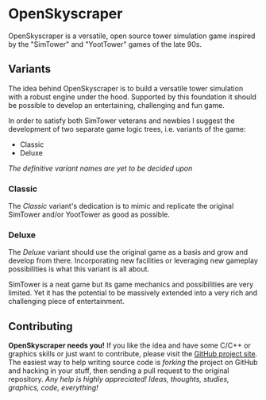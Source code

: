 OpenSkyscraper
==============

OpenSkyscraper is a versatile, open source tower simulation game inspired by the "SimTower" and "YootTower" games of the late 90s.


Variants
--------

The idea behind OpenSkyscraper is to build a versatile tower simulation with a robust engine under the hood. Supported by this foundation it should be possible to develop an entertaining, challenging and fun game.

In order to satisfy both SimTower veterans and newbies I suggest the development of two separate game logic trees, i.e. variants of the game:

- Classic
- Deluxe

*The definitive variant names are yet to be decided upon*


### Classic

The *Classic* variant's dedication is to mimic and replicate the original SimTower and/or YootTower as good as possible.


### Deluxe

The *Deluxe* variant should use the original game as a basis and grow and develop from there. Incorporating new facilities or leveraging new gameplay possibilities is what this variant is all about.

SimTower is a neat game but its game mechanics and possibilities are very limited. Yet it has the potential to be massively extended into a very rich and challenging piece of entertainment.


Contributing
------------

**OpenSkyscraper needs you!** If you like the idea and have some C/C++ or graphics skills or just want to contribute, please visit the [GitHub project site](http://github.com/fabianschuiki/OpenSkyscraper). The easiest way to help writing source code is *forking* the project on GitHub and hacking in your stuff, then sending a pull request to the original repository. *Any help is highly appreciated! Ideas, thoughts, studies, graphics, code, everything!*
